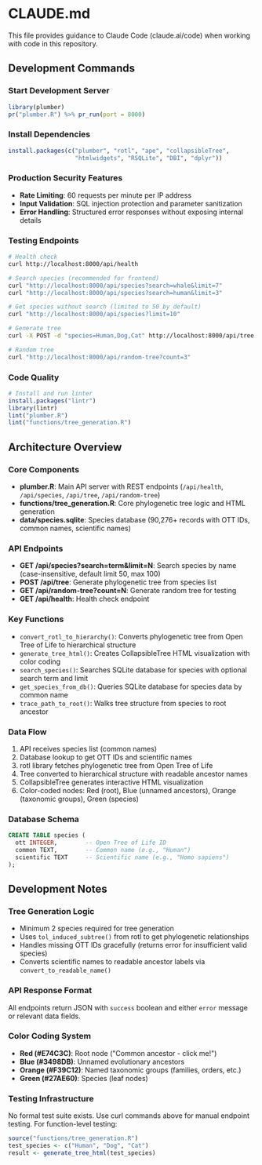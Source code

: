 # CLAUDE.md

This file provides guidance to Claude Code (claude.ai/code) when working with code in this repository.

## Development Commands

### Start Development Server
```r
library(plumber)
pr("plumber.R") %>% pr_run(port = 8000)
```

### Install Dependencies
```r
install.packages(c("plumber", "rotl", "ape", "collapsibleTree", 
                   "htmlwidgets", "RSQLite", "DBI", "dplyr"))
```

### Production Security Features
- **Rate Limiting**: 60 requests per minute per IP address
- **Input Validation**: SQL injection protection and parameter sanitization
- **Error Handling**: Structured error responses without exposing internal details

### Testing Endpoints
```bash
# Health check
curl http://localhost:8000/api/health

# Search species (recommended for frontend)
curl "http://localhost:8000/api/species?search=whale&limit=7"
curl "http://localhost:8000/api/species?search=human&limit=3"

# Get species without search (limited to 50 by default)
curl "http://localhost:8000/api/species?limit=10"

# Generate tree
curl -X POST -d "species=Human,Dog,Cat" http://localhost:8000/api/tree

# Random tree
curl "http://localhost:8000/api/random-tree?count=3"
```

### Code Quality
```r
# Install and run linter
install.packages("lintr")
library(lintr)
lint("plumber.R")
lint("functions/tree_generation.R")
```

## Architecture Overview

### Core Components
- **plumber.R**: Main API server with REST endpoints (`/api/health`, `/api/species`, `/api/tree`, `/api/random-tree`)
- **functions/tree_generation.R**: Core phylogenetic tree logic and HTML generation
- **data/species.sqlite**: Species database (90,276+ records with OTT IDs, common names, scientific names)

### API Endpoints
- **GET /api/species?search=term&limit=N**: Search species by name (case-insensitive, default limit 50, max 100)
- **POST /api/tree**: Generate phylogenetic tree from species list
- **GET /api/random-tree?count=N**: Generate random tree for testing
- **GET /api/health**: Health check endpoint

### Key Functions
- `convert_rotl_to_hierarchy()`: Converts phylogenetic tree from Open Tree of Life to hierarchical structure
- `generate_tree_html()`: Creates CollapsibleTree HTML visualization with color coding
- `search_species()`: Searches SQLite database for species with optional search term and limit
- `get_species_from_db()`: Queries SQLite database for species data by common name
- `trace_path_to_root()`: Walks tree structure from species to root ancestor

### Data Flow
1. API receives species list (common names)
2. Database lookup to get OTT IDs and scientific names
3. rotl library fetches phylogenetic tree from Open Tree of Life  
4. Tree converted to hierarchical structure with readable ancestor names
5. CollapsibleTree generates interactive HTML visualization
6. Color-coded nodes: Red (root), Blue (unnamed ancestors), Orange (taxonomic groups), Green (species)

### Database Schema
```sql
CREATE TABLE species (
  ott INTEGER,        -- Open Tree of Life ID
  common TEXT,        -- Common name (e.g., "Human")  
  scientific TEXT     -- Scientific name (e.g., "Homo sapiens")
);
```

## Development Notes

### Tree Generation Logic
- Minimum 2 species required for tree generation
- Uses `tol_induced_subtree()` from rotl to get phylogenetic relationships
- Handles missing OTT IDs gracefully (returns error for insufficient valid species)
- Converts scientific names to readable ancestor labels via `convert_to_readable_name()`

### API Response Format
All endpoints return JSON with `success` boolean and either `error` message or relevant data fields.

### Color Coding System
- **Red (#E74C3C)**: Root node ("Common ancestor - click me!")
- **Blue (#3498DB)**: Unnamed evolutionary ancestors  
- **Orange (#F39C12)**: Named taxonomic groups (families, orders, etc.)
- **Green (#27AE60)**: Species (leaf nodes)

### Testing Infrastructure
No formal test suite exists. Use curl commands above for manual endpoint testing. For function-level testing:
```r
source("functions/tree_generation.R")
test_species <- c("Human", "Dog", "Cat")
result <- generate_tree_html(test_species)
```